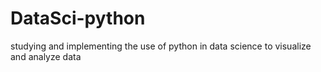 # DataSci-python
studying and implementing the use of python in data science to visualize and analyze data
